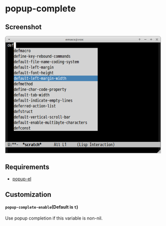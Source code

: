 # popup-complete

## Screenshot

![popup-complete](image/popup-complete.png)


## Requirements

- [popup-el](https://github.com/auto-complete/popup-el/)


## Customization

#### `popup-complete-enable`(Default is `t`)

Use popup completion if this variable is non-nil.

